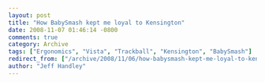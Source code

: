 ```yaml
---
layout: post
title: "How BabySmash kept me loyal to Kensington"
date: 2008-11-07 01:46:14 -0800
comments: true
category: Archive
tags: ["Ergonomics", "Vista", "Trackball", "Kensington", "BabySmash"]
redirect_from: ["/archive/2008/11/06/how-babysmash-kept-me-loyal-to-kensington.aspx/"]
author: "Jeff Handley"
---
```


